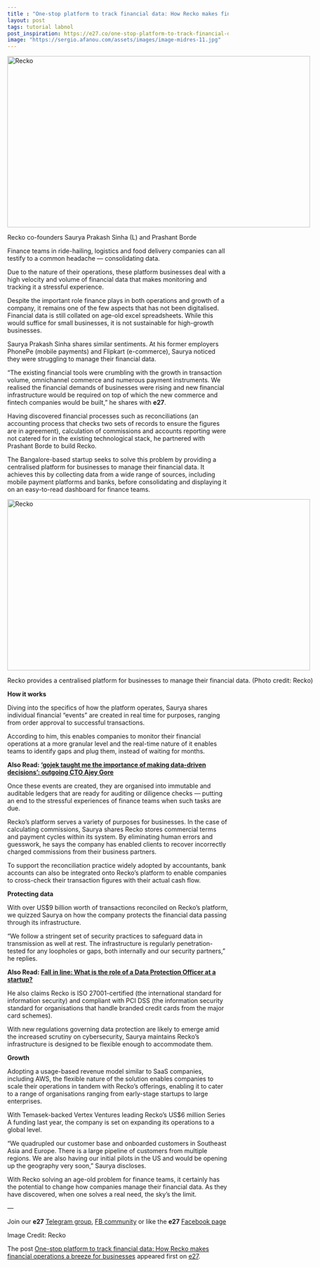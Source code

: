 ```yaml
---
title : "One-stop platform to track financial data: How Recko makes financial operations a breeze for businesses"
layout: post
tags: tutorial labnol
post_inspiration: https://e27.co/one-stop-platform-to-track-financial-data-how-recko-makes-financial-operations-a-breeze-for-businesses-20210326/
image: "https://sergio.afanou.com/assets/images/image-midres-11.jpg"
---
```


<div id="attachment_410155" style="width: 700px" class="wp-caption aligncenter"><img aria-describedby="caption-attachment-410155" loading="lazy" class="wp-image-410155 size-full" src="https://e27.co/wp-content/uploads/2021/03/Recko.feature.jpg" alt="Recko" width="690" height="390" /><p id="caption-attachment-410155" class="wp-caption-text">Recko co-founders Saurya Prakash Sinha (L) and Prashant Borde</p></div>
<p>Finance teams in ride-hailing, logistics and food delivery companies can all testify to a common headache &#8212; consolidating data.</p>
<p>Due to the nature of their operations, these platform businesses deal with a high velocity and volume of financial data that makes monitoring and tracking it a stressful experience.</p>
<p>Despite the important role finance plays in both operations and growth of a company, it remains one of the few aspects that has not been digitalised. Financial data is still collated on age-old excel spreadsheets. While this would suffice for small businesses, it is not sustainable for high-growth businesses.</p>
<p>Saurya Prakash Sinha shares similar sentiments. At his former employers PhonePe (mobile payments) and Flipkart (e-commerce), Saurya noticed they were struggling to manage their financial data.</p>
<p><span style="font-weight: 400;">&#8220;The existing financial tools were crumbling with the growth in transaction volume, omnichannel commerce and numerous payment instruments. We realised the financial demands of businesses were rising and new financial infrastructure would be required on top of which the new commerce and fintech companies would be built,&#8221; he shares with <strong>e27</strong>.</span></p>
<p>Having discovered financial processes such as reconciliations (an accounting process that checks two sets of records to ensure the figures are in agreement), calculation of commissions and accounts reporting were not catered for in the existing technological stack, he partnered with Prashant Borde to build Recko.</p>
<p>The Bangalore-based startup seeks to solve this problem by providing a centralised platform for businesses to manage their financial data. It achieves this by collecting data from a wide range of sources, including mobile payment platforms and banks, before consolidating and displaying it on an easy-to-read dashboard for finance teams.</p>
<div id="attachment_410472" style="width: 700px" class="wp-caption aligncenter"><img aria-describedby="caption-attachment-410472" loading="lazy" class="size-full wp-image-410472" src="https://e27.co/wp-content/uploads/2021/03/recko.jpg" alt="Recko" width="690" height="390" /><p id="caption-attachment-410472" class="wp-caption-text">Recko provides a centralised platform for businesses to manage their financial data. (Photo credit: Recko)</p></div>
<p><strong>How it works</strong></p>
<p>Diving into the specifics of how the platform operates, Saurya shares individual financial &#8220;events&#8221; are created in real time for purposes, ranging from order approval to successful transactions.</p>
<p>According to him, this enables companies to monitor their financial operations at a more granular level and the real-time nature of it enables teams to identify gaps and plug them, instead of waiting for months.</p>
<p><strong>Also Read: <a rel="follow" href="https://e27.co/gojek-stint-taught-me-the-importance-of-making-data-driven-decision-outgoing-cto-ajey-gore-20200611/">&#8216;gojek taught me the importance of making data-driven decisions&#8217;: outgoing CTO Ajey Gore</a></strong></p>
<p>Once these events are created, they are organised into immutable and auditable ledgers that are ready for auditing or diligence checks &#8212; putting an end to the stressful experiences of finance teams when such tasks are due.</p>
<p>Recko&#8217;s platform serves a variety of purposes for businesses. In the case of calculating commissions, Saurya shares Recko stores commercial terms and payment cycles within its system. By eliminating human errors and guesswork, he says the company has enabled clients to recover incorrectly charged commissions from their business partners.</p>
<p>To support the reconciliation practice widely adopted by accountants, bank accounts can also be integrated onto Recko&#8217;s platform to enable companies to cross-check their transaction figures with their actual cash flow.</p>
<p><strong>Protecting data</strong></p>
<p>With over US$9 billion worth of transactions reconciled on Recko&#8217;s platform, we quizzed Saurya on how the company protects the financial data passing through its infrastructure.</p>
<p><span style="font-weight: 400;">&#8220;We follow a stringent set of security practices to safeguard data in transmission as well at rest. The infrastructure is regularly penetration-tested for any loopholes or gaps, both internally and our security partners,&#8221; he replies.</span></p>
<p><strong>Also Read: <a rel="follow" href="https://e27.co/fall-in-line-what-is-the-role-of-a-data-protection-officer-at-a-startup-20200915/">Fall in line: What is the role of a Data Protection Officer at a startup?</a></strong></p>
<p>He also claims Recko is ISO 27001-certified (the international standard for information security) and compliant with PCI DSS (the information security standard for organisations that handle branded credit cards from the major card schemes).</p>
<p>With new regulations governing data protection are likely to emerge amid the increased scrutiny on cybersecurity, Saurya maintains Recko&#8217;s infrastructure is designed to be flexible enough to accommodate them.</p>
<p><strong>Growth</strong></p>
<p>Adopting a usage-based revenue model similar to SaaS companies, including AWS, the flexible nature of the solution enables companies to scale their operations in tandem with Recko&#8217;s offerings, enabling it to cater to a range of organisations ranging from early-stage startups to large enterprises.</p>
<p>With Temasek-backed Vertex Ventures leading Recko&#8217;s US$6 million Series A funding last year, the company is set on expanding its operations to a global level.</p>
<p><span style="font-weight: 400;">&#8220;We quadrupled our customer base and onboarded customers in Southeast Asia and Europe. There is a large pipeline of customers from multiple regions. We are also having our initial pilots in the US and would be opening up the geography very soon,&#8221; Saurya discloses.</span></p>
<p>With Recko solving an age-old problem for finance teams, it certainly has the potential to change how companies manage their financial data. As they have discovered, when one solves a real need, the sky&#8217;s the limit.</p>
<p>—</p>
<p data-pm-slice="1 1 []">Join our <strong>e27</strong> <a class="ProsemirrorEditor-link" rel="follow" href="https://t.me/joinchat/HmTbfBcGCZeykhM8NOlQ-g" rel="follow" >Telegram group</a>, <a class="ProsemirrorEditor-link" rel="follow" href="https://www.facebook.com/groups/e27co/permalink/886904662065955/" rel="follow" >FB community</a> or like the <strong>e27</strong> <a class="ProsemirrorEditor-link" rel="follow" href="https://www.facebook.com/e27/?ref=your_pages" rel="follow" >Facebook page</a></p>
<p data-pm-slice="1 1 []">Image Credit: Recko</p>
<p>The post <a rel="nofollow" href="https://e27.co/one-stop-platform-to-track-financial-data-how-recko-makes-financial-operations-a-breeze-for-businesses-20210326/">One-stop platform to track financial data: How Recko makes financial operations a breeze for businesses</a> appeared first on <a rel="nofollow" href="https://e27.co">e27</a>.</p>

